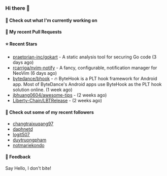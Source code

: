 ### Hi there 👋

#### 👷 Check out what I'm currently working on

#### 🔨 My recent Pull Requests


#### ⭐ Recent Stars

- [praetorian-inc/gokart](https://github.com/praetorian-inc/gokart) - A static analysis tool for securing Go code (3 days ago)
- [rcarriga/nvim-notify](https://github.com/rcarriga/nvim-notify) - A fancy, configurable, notification manager for NeoVim (6 days ago)
- [bytedance/bhook](https://github.com/bytedance/bhook) - 🔥 ByteHook is a PLT hook framework for Android app. Most of ByteDance&#39;s Android apps use ByteHook as the PLT hook solution online. (1 week ago)
- [jbhuang0604/awesome-tips](https://github.com/jbhuang0604/awesome-tips) -  (2 weeks ago)
- [Liberty-Chain/LBTRelease](https://github.com/Liberty-Chain/LBTRelease) -  (2 weeks ago)

#### 👯 Check out some of my recent followers

- [changtraixuqang97](https://github.com/changtraixuqang97)
- [daphnetd](https://github.com/daphnetd)
- [logit507](https://github.com/logit507)
- [duytruongpham](https://github.com/duytruongpham)
- [notmariekondo](https://github.com/notmariekondo)

#### 💬 Feedback

Say Hello, I don't bite!
